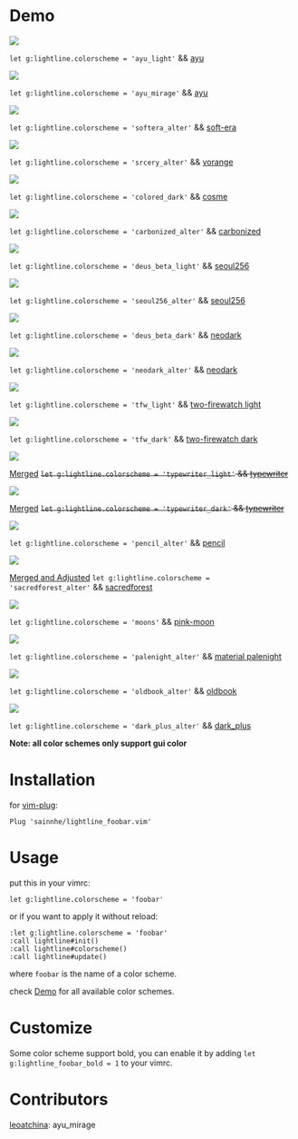 # Demo

![](screenshot/ayu_light.png)

`let g:lightline.colorscheme = 'ayu_light'` && [ayu](https://github.com/ayu-theme/ayu-vim)

![](screenshot/ayu_mirage.png)

`let g:lightline.colorscheme = 'ayu_mirage'` && [ayu](https://github.com/ayu-theme/ayu-vim)

![](screenshot/softera_alter.png)

`let g:lightline.colorscheme = 'softera_alter'` && [soft-era](https://github.com/soft-aesthetic/soft-era-vim)

![](screenshot/srcery_alter.png)

`let g:lightline.colorscheme = 'srcery_alter'` && [vorange](https://github.com/Marfisc/vorange)

![](screenshot/colored_dark.png)

`let g:lightline.colorscheme = 'colored_dark'` && [cosme](https://github.com/beikome/cosme.vim)

![](screenshot/carbonized_alter.png)

`let g:lightline.colorscheme = 'carbonized_alter'` && [carbonized](https://github.com/nightsense/carbonized)

![](screenshot/deus_beta_light.png)

`let g:lightline.colorscheme = 'deus_beta_light'` && [seoul256](https://github.com/junegunn/seoul256.vim)

![](screenshot/seoul256_alter.png)

`let g:lightline.colorscheme = 'seoul256_alter'` && [seoul256](https://github.com/junegunn/seoul256.vim)

![](screenshot/deus_beta_dark.png)

`let g:lightline.colorscheme = 'deus_beta_dark'` && [neodark](https://github.com/KeitaNakamura/neodark.vim)

![](screenshot/neodark_alter.png)

`let g:lightline.colorscheme = 'neodark_alter'` && [neodark](https://github.com/KeitaNakamura/neodark.vim)

![](screenshot/tfw_light.png)

`let g:lightline.colorscheme = 'tfw_light'` && [two-firewatch light](https://github.com/rakr/vim-two-firewatch)

![](screenshot/tfw_dark.png)

`let g:lightline.colorscheme = 'tfw_dark'` && [two-firewatch dark](https://github.com/rakr/vim-two-firewatch)

![](screenshot/typewriter_light.png)

[Merged](https://github.com/logico-dev/typewriter/commit/81dd8738cfff6d9ce01e6c42d14b0761acbba064) ~~`let g:lightline.colorscheme = 'typewriter_light'` && [typewriter](https://github.com/logico-dev/typewriter)~~

![](screenshot/typewriter_dark.png)

[Merged](https://github.com/logico-dev/typewriter/commit/81dd8738cfff6d9ce01e6c42d14b0761acbba064) ~~`let g:lightline.colorscheme = 'typewriter_dark'` && [typewriter](https://github.com/logico-dev/typewriter)~~

![](screenshot/pencil_alter.png)

`let g:lightline.colorscheme = 'pencil_alter'` && [pencil](https://github.com/reedes/vim-colors-pencil)

![](screenshot/sacredforest.png)

[Merged and Adjusted](https://github.com/KKPMW/sacredforest-vim/pull/3) `let g:lightline.colorscheme = 'sacredforest_alter'` && [sacredforest](https://github.com/KKPMW/sacredforest-vim)

![](screenshot/moons.png)

`let g:lightline.colorscheme = 'moons'` && [pink-moon](https://github.com/sts10/vim-pink-moon)

![](screenshot/palenight_alter.png)

`let g:lightline.colorscheme = 'palenight_alter'` && [material palenight](https://github.com/kaicataldo/material.vim)

![](screenshot/oldbook_alter.png)

`let g:lightline.colorscheme = 'oldbook_alter'` && [oldbook](https://github.com/KKPMW/oldbook-vim)

![](screenshot/dark_plus_alter.png)

`let g:lightline.colorscheme = 'dark_plus_alter'` && [dark_plus](https://github.com/dunstontc/vim-vscode-theme)

**Note: all color schemes only support gui color**

# Installation

for [vim-plug](https://github.com/junegunn/vim-plug):

```
Plug 'sainnhe/lightline_foobar.vim'
```

# Usage

put this in your vimrc:

```
let g:lightline.colorscheme = 'foobar'
```

or if you want to apply it without reload:

```
:let g:lightline.colorscheme = 'foobar'
:call lightline#init()
:call lightline#colorscheme()
:call lightline#update()
```

where `foobar` is the name of a color scheme.

check [Demo](https://github.com/sainnhe/lightline_foobar.vim#demo) for all available color schemes.

# Customize

Some color scheme support bold, you can enable it by adding `let g:lightline_foobar_bold = 1` to your vimrc.

# Contributors

[leoatchina](https://github.com/leoatchina): ayu_mirage

